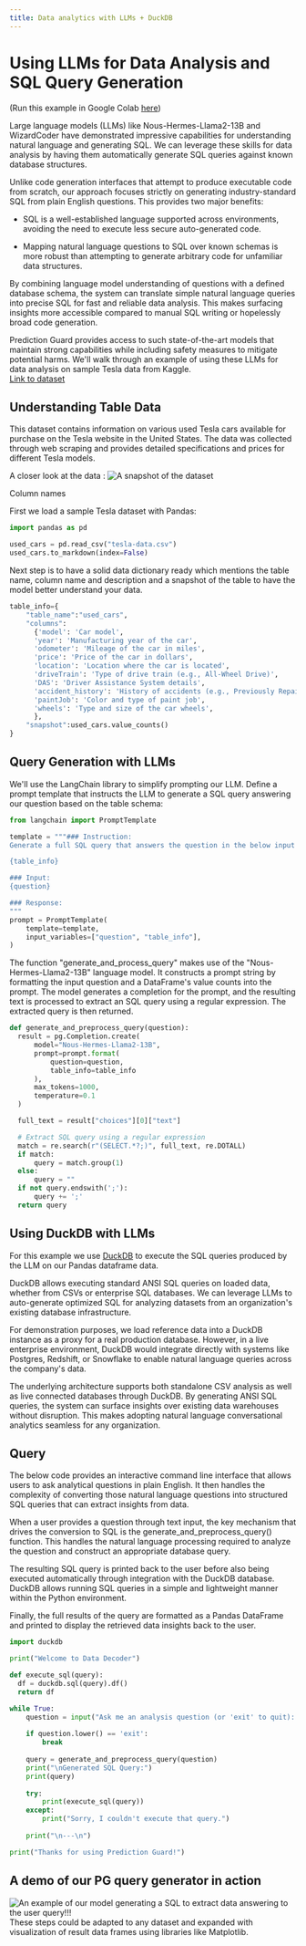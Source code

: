 ```yaml
---
title: Data analytics with LLMs + DuckDB
---
```


# Using LLMs for Data Analysis and SQL Query Generation

(Run this example in Google Colab [here](https://colab.research.google.com/drive/1zx1wlKFDYDUCXuHPmSR0yn61HjvaclfE#scrollTo=ZLEq99jt0Wvj))

Large language models (LLMs) like Nous-Hermes-Llama2-13B and WizardCoder have demonstrated impressive capabilities for understanding natural language and generating SQL. We can leverage these skills for data analysis by having them automatically generate SQL queries against known database structures.

Unlike code generation interfaces that attempt to produce executable code from scratch, our approach focuses strictly on generating industry-standard SQL from plain English questions. This provides two major benefits:

- SQL is a well-established language supported across environments, avoiding the need to execute less secure auto-generated code. 

- Mapping natural language questions to SQL over known schemas is more robust than attempting to generate arbitrary code for unfamiliar data structures.  

By combining language model understanding of questions with a defined database schema, the system can translate simple natural language queries into precise SQL for fast and reliable data analysis. This makes surfacing insights more accessible compared to manual SQL writing or hopelessly broad code generation.

Prediction Guard provides access to such state-of-the-art models that maintain strong capabilities while including safety measures to mitigate potential harms. We'll walk through an example of using these LLMs for data analysis on sample Tesla data from Kaggle.  
[Link to dataset](https://www.kaggle.com/datasets/aravindrajpalepu/tesla-used-cars)

## Understanding Table Data
This dataset contains information on various used Tesla cars available for purchase on the Tesla website in the United States. The data was collected through web scraping and provides detailed specifications and prices for different Tesla models.

A closer look at the data :
![A snapshot of the dataset](./ada-data-head.png)

Column names

First we load a sample Tesla dataset with Pandas:

```python
import pandas as pd

used_cars = pd.read_csv("tesla-data.csv") 
used_cars.to_markdown(index=False)
```
Next step is to have a solid data dictionary ready which mentions the table name, column name and description and a snapshot of the table to have the model better understand your data.

```python
table_info={
    "table_name":"used_cars",
    "columns":
      {'model': 'Car model',
      'year': 'Manufacturing year of the car',
      'odometer': 'Mileage of the car in miles',
      'price': 'Price of the car in dollars',
      'location': 'Location where the car is located',
      'driveTrain': 'Type of drive train (e.g., All-Wheel Drive)',
      'DAS': 'Driver Assistance System details',
      'accident_history': 'History of accidents (e.g., Previously Repaired)',
      'paintJob': 'Color and type of paint job',
      'wheels': 'Type and size of the car wheels',
      },
    "snapshot":used_cars.value_counts()
}
```

## Query Generation with LLMs

We'll use the LangChain library to simplify prompting our LLM. Define a prompt template that instructs the LLM to generate a SQL query answering our question based on the table schema:

```python
from langchain import PromptTemplate

template = """### Instruction: 
Generate a full SQL query that answers the question in the below input using the following schema information about available database tables. Always start your query with a SELECT statement and end with a semicolon.

{table_info}

### Input:
{question}

### Response:
"""
prompt = PromptTemplate(
    template=template, 
    input_variables=["question", "table_info"],
)
```
The function "generate_and_process_query" makes use of the "Nous-Hermes-Llama2-13B" language model. It constructs a prompt string by formatting the input question and a DataFrame's value counts into the prompt. The model generates a completion for the prompt, and the resulting text is processed to extract an SQL query using a regular expression. The extracted query is then returned. 

```python
def generate_and_preprocess_query(question):
  result = pg.Completion.create(
      model="Nous-Hermes-Llama2-13B",
      prompt=prompt.format(
          question=question,
          table_info=table_info
      ),
      max_tokens=1000,
      temperature=0.1
  )

  full_text = result["choices"][0]["text"]

  # Extract SQL query using a regular expression
  match = re.search(r"(SELECT.*?;)", full_text, re.DOTALL)
  if match:
      query = match.group(1)
  else:
      query = ""
  if not query.endswith(';'):
      query += ';'
  return query
```
## Using DuckDB with LLMs

For this example we use [DuckDB](https://duckdb.org/) to execute the SQL queries produced by the LLM on our Pandas dataframe data. 

DuckDB allows executing standard ANSI SQL queries on loaded data, whether from CSVs or enterprise SQL databases. We can leverage LLMs to auto-generate optimized SQL for analyzing datasets from an organization's existing database infrastructure.

For demonstration purposes, we load reference data into a DuckDB instance as a proxy for a real production database. However, in a live enterprise environment, DuckDB would integrate directly with systems like Postgres, Redshift, or Snowflake to enable natural language queries across the company's data.

The underlying architecture supports both standalone CSV analysis as well as live connected databases through DuckDB. By generating ANSI SQL queries, the system can surface insights over existing data warehouses without disruption. This makes adopting natural language conversational analytics seamless for any organization.

## Query
The below code provides an interactive command line interface that allows users to ask analytical questions in plain English. It then handles the complexity of converting those natural language questions into structured SQL queries that can extract insights from data.

When a user provides a question through text input, the key mechanism that drives the conversion to SQL is the generate_and_preprocess_query() function. This handles the natural language processing required to analyze the question and construct an appropriate database query.

The resulting SQL query is printed back to the user before also being executed automatically through integration with the DuckDB database. DuckDB allows running SQL queries in a simple and lightweight manner within the Python environment.

Finally, the full results of the query are formatted as a Pandas DataFrame and printed to display the retrieved data insights back to the user.

```python
import duckdb

print("Welcome to Data Decoder")

def execute_sql(query):
  df = duckdb.sql(query).df()  
  return df

while True:
    question = input("Ask me an analysis question (or 'exit' to quit): ")
    
    if question.lower() == 'exit':
        break
        
    query = generate_and_preprocess_query(question)
    print("\nGenerated SQL Query:")
    print(query)
    
    try:
        print(execute_sql(query))
    except:
        print("Sorry, I couldn't execute that query.")
        
    print("\n---\n")

print("Thanks for using Prediction Guard!")
```
## A demo of our PG query generator in action
![An example of our model generating a SQL to extract data answering to the user query!!!](./ada-demo.png)
These steps could be adapted to any dataset and expanded with visualization of result data frames using libraries like Matplotlib.

